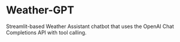 # Weather-GPT
Streamlit-based Weather Assistant chatbot that uses the OpenAI Chat Completions API with tool calling.
